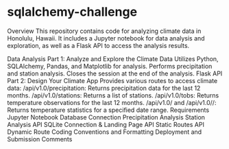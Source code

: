 # sqlalchemy-challenge

Overview
This repository contains code for analyzing climate data in Honolulu, Hawaii. It includes a Jupyter notebook for data analysis and exploration, as well as a Flask API to access the analysis results.

Data Analysis
Part 1: Analyze and Explore the Climate Data
Utilizes Python, SQLAlchemy, Pandas, and Matplotlib for analysis.
Performs precipitation and station analysis.
Closes the session at the end of the analysis.
Flask API
Part 2: Design Your Climate App
Provides various routes to access climate data:
/api/v1.0/precipitation: Returns precipitation data for the last 12 months.
/api/v1.0/stations: Returns a list of stations.
/api/v1.0/tobs: Returns temperature observations for the last 12 months.
/api/v1.0/<start> and /api/v1.0/<start>/<end>: Returns temperature statistics for a specified date range.
Requirements
Jupyter Notebook Database Connection
Precipitation Analysis
Station Analysis
API SQLite Connection & Landing Page
API Static Routes
API Dynamic Route
Coding Conventions and Formatting
Deployment and Submission
Comments
